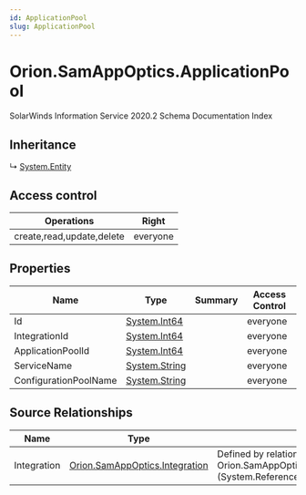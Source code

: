 ```yaml
---
id: ApplicationPool
slug: ApplicationPool
---
```


# Orion.SamAppOptics.ApplicationPool

SolarWinds Information Service 2020.2 Schema Documentation Index

## Inheritance

↳ [System.Entity](./../System/Entity)

## Access control

| Operations | Right |
| ------ | ------ |
| create,read,update,delete | everyone |

## Properties

| Name | Type | Summary | Access Control |
| ------ | ------ | ------ | ------ |
| Id | [System.Int64](https://docs.microsoft.com/en-us/dotnet/api/system.int64) |  | everyone |
| IntegrationId | [System.Int64](https://docs.microsoft.com/en-us/dotnet/api/system.int64) |  | everyone |
| ApplicationPoolId | [System.Int64](https://docs.microsoft.com/en-us/dotnet/api/system.int64) |  | everyone |
| ServiceName | [System.String](https://docs.microsoft.com/en-us/dotnet/api/system.string) |  | everyone |
| ConfigurationPoolName | [System.String](https://docs.microsoft.com/en-us/dotnet/api/system.string) |  | everyone |

## Source Relationships

| Name | Type | Notes |
| ------ | ------ | ------ |
| Integration | [Orion.SamAppOptics.Integration](./../Orion.SamAppOptics/Integration) | Defined by relationship Orion.SamAppOptics.ApplicationPoolIntegration (System.Reference) |

